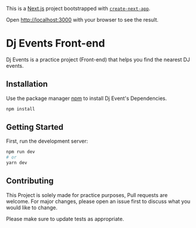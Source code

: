 This is a [Next.js](https://nextjs.org/) project bootstrapped with [`create-next-app`](https://github.com/vercel/next.js/tree/canary/packages/create-next-app).



Open [http://localhost:3000](http://localhost:3000) with your browser to see the result.

# Dj Events Front-end

Dj Events is a practice project (Front-end) that helps you find the nearest DJ events.

## Installation

Use the package manager [npm](https://docs.npmjs.com/cli/v8/commands/npm-install) to install Dj Event's Dependencies.

```bash
npm install
```

## Getting Started

First, run the development server:

```bash
npm run dev
# or
yarn dev
```


## Contributing
This Project is solely made for practice purposes, Pull requests are welcome. For major changes, please open an issue first to discuss what you would like to change.

Please make sure to update tests as appropriate.
